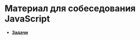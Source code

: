 # Материал для собеседования JavaScript

- **[Задачи](https://github.com/samatakaya1/Interview-material/blob/main/problems/palindrome.md)**
